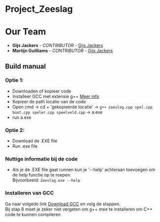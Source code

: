 # Project_Zeeslag

# Our Team 

- **Gijs Jackers** - _CONTRIBUTOR_ - [Gijs Jackers](https://github.com/GijsJackersPXL)
- **Martijn Guilliams** - _CONTRIBUTOR_ - [Gijs Jackers](https://github.com/MartijnGuilliamsPXL)


## Build manual
### Optie 1: 
- Downloaden of kopieer code
- Installeer GCC met extensie g++ [Meer info](#installeren-van-GCC)
- Kopieer de path locatie van de code
- Open cmd -> cd + 'gekopieerde locatie' -> ``g++ zeeslag.cpp spel.cpp boot.cpp speler.cpp speelveld.cpp`` -> a.exe
- run a.exe

### Optie 2: 
- Download de .EXE file
- Run .exe file 

### Nuttige informatie bij de code
* Als je de .EXE file gaat runnen kun je '--help' achteraan toevoegen om de help functie op te roepen.<br>
Bijvoorbeeld: ``Zeeslag.exe --help``

### Installeren van GCC
Ga naar volgede link [Download GCC](https://www.guru99.com/c-gcc-install.html) en volg de stappen.<br>
Bij stap 8 moet je zeker niet vergeten om g++ mee te installeren om C++ code te kunnen compileren